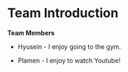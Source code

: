 # Team Introduction

**Team Members**

- Hyusein - I enjoy going to the gym.

- Plamen - I enjoy to watch Youtube!
